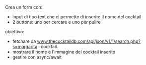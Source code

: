 Crea un form con:
- input di tipo text che ci permette di inserire il nome del cocktail
- 2 buttons: uno per cercare e uno per pulire

obiettivo:
- fetchare da www.thecocktaildb.com/api/json/v1/1/search.php?s=margarita i cocktail.
- mostrare il nome e l'immagine del cocktail inserito
- gestire con async/await
